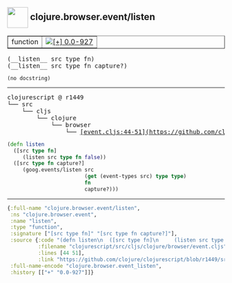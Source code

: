 ## <img width="48px" valign="middle" src="http://i.imgur.com/Hi20huC.png"> clojure.browser.event/listen

 <table border="1">
<tr>
<td>function</td>
<td><a href="https://github.com/cljsinfo/api-refs/tree/0.0-927"><img valign="middle" alt="[+] 0.0-927" src="https://img.shields.io/badge/+-0.0--927-lightgrey.svg"></a> </td>
</tr>
</table>

 <samp>
(__listen__ src type fn)<br>
(__listen__ src type fn capture?)<br>
</samp>

```
(no docstring)
```

---

 <pre>
clojurescript @ r1449
└── src
    └── cljs
        └── clojure
            └── browser
                └── <ins>[event.cljs:44-51](https://github.com/clojure/clojurescript/blob/r1449/src/cljs/clojure/browser/event.cljs#L44-L51)</ins>
</pre>

```clj
(defn listen
  ([src type fn]
     (listen src type fn false))
  ([src type fn capture?]
     (goog.events/listen src
                         (get (event-types src) type type)
                         fn
                         capture?)))
```


---

```clj
{:full-name "clojure.browser.event/listen",
 :ns "clojure.browser.event",
 :name "listen",
 :type "function",
 :signature ["[src type fn]" "[src type fn capture?]"],
 :source {:code "(defn listen\n  ([src type fn]\n     (listen src type fn false))\n  ([src type fn capture?]\n     (goog.events/listen src\n                         (get (event-types src) type type)\n                         fn\n                         capture?)))",
          :filename "clojurescript/src/cljs/clojure/browser/event.cljs",
          :lines [44 51],
          :link "https://github.com/clojure/clojurescript/blob/r1449/src/cljs/clojure/browser/event.cljs#L44-L51"},
 :full-name-encode "clojure.browser.event_listen",
 :history [["+" "0.0-927"]]}

```
